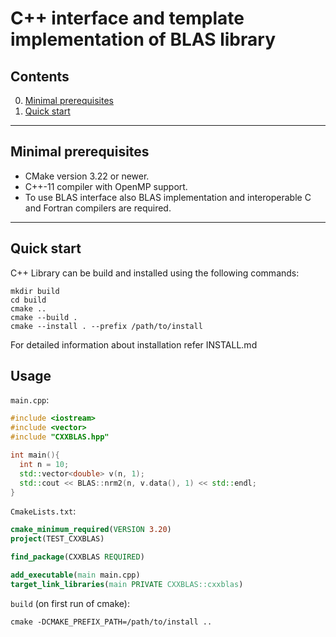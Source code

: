 # C++ interface and template implementation of BLAS library

## Contents

0. [Minimal prerequisites](#min-prereq)
1. [Quick start](#quick-start)

____

## Minimal prerequisites
- CMake version 3.22 or newer.
- C++-11 compiler with OpenMP support.
- To use BLAS interface also BLAS implementation and interoperable C and Fortran compilers are required.

____

## Quick start

C++ Library can be build and installed using the following commands:
```
mkdir build
cd build
cmake ..
cmake --build .
cmake --install . --prefix /path/to/install
```

For detailed information about installation refer INSTALL.md

## Usage
`main.cpp`:
```cpp
#include <iostream>
#include <vector>
#include "CXXBLAS.hpp"

int main(){
  int n = 10;
  std::vector<double> v(n, 1);
  std::cout << BLAS::nrm2(n, v.data(), 1) << std::endl;
}
```

`CmakeLists.txt`:
```cmake
cmake_minimum_required(VERSION 3.20)
project(TEST_CXXBLAS)

find_package(CXXBLAS REQUIRED)

add_executable(main main.cpp)
target_link_libraries(main PRIVATE CXXBLAS::cxxblas)
```
`build` (on first run of cmake):
```shell
cmake -DCMAKE_PREFIX_PATH=/path/to/install ..
```
